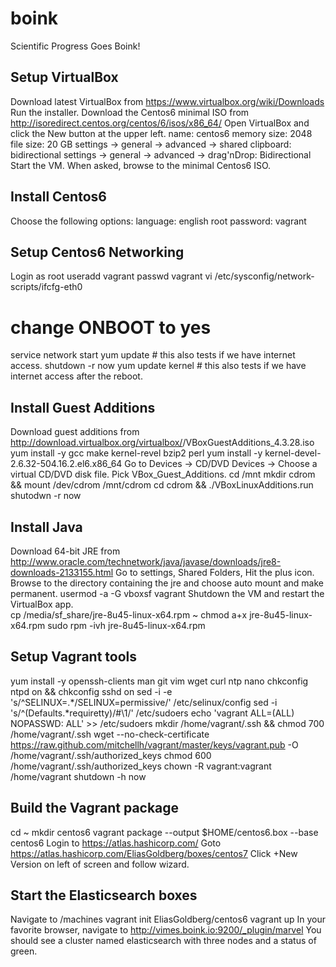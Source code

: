# boink
Scientific Progress Goes Boink!

## Setup VirtualBox
Download latest VirtualBox from https://www.virtualbox.org/wiki/Downloads
Run the installer.
Download the Centos6 minimal ISO from http://isoredirect.centos.org/centos/6/isos/x86_64/
Open VirtualBox and click the New button at the upper left.
  name: centos6
  memory size: 2048
  file size: 20 GB
  settings -> general -> advanced -> shared clipboard: bidirectional
  settings -> general -> advanced -> drag'nDrop: Bidirectional
Start the VM.  When asked, browse to the minimal Centos6 ISO.

## Install Centos6
  Choose the following options:
    language: english
    root password: vagrant

## Setup Centos6 Networking
  Login as root
  useradd vagrant
  passwd vagrant
  vi /etc/sysconfig/network-scripts/ifcfg-eth0
  # change ONBOOT to yes
  service network start
  yum update # this also tests if we have internet access.
  shutdown -r now
  yum update kernel # this also tests if we have internet access after the reboot.

## Install Guest Additions
  Download guest additions from http://download.virtualbox.org/virtualbox/<version>/VBoxGuestAdditions_4.3.28.iso
  yum install -y gcc make kernel-revel bzip2 perl
  yum install -y kernel-devel-2.6.32-504.16.2.el6.x86_64
  Go to Devices -> CD/DVD Devices -> Choose a virtual CD/DVD disk file.
  Pick VBox_Guest_Additions.
  cd /mnt
  mkdir cdrom && mount /dev/cdrom /mnt/cdrom
  cd cdrom && ./VBoxLinuxAdditions.run
  shutodwn -r now

## Install Java
  Download 64-bit JRE from http://www.oracle.com/technetwork/java/javase/downloads/jre8-downloads-2133155.html
  Go to settings, Shared Folders, Hit the plus icon.
  Browse to the directory containing the jre and choose auto mount and make permanent.
  usermod -a -G vboxsf vagrant
  Shutdown the VM and restart the VirtualBox app.  
  cp /media/sf_share/jre-8u45-linux-x64.rpm ~
  chmod a+x jre-8u45-linux-x64.rpm
  sudo rpm -ivh jre-8u45-linux-x64.rpm

## Setup Vagrant tools
  yum install -y openssh-clients man git vim wget curl ntp nano
  chkconfig ntpd on && chkconfig sshd on
  sed -i -e 's/^SELINUX=.*/SELINUX=permissive/' /etc/selinux/config
  sed -i 's/^\(Defaults.*requiretty\)/#\1/' /etc/sudoers
  echo 'vagrant ALL=(ALL) NOPASSWD: ALL' >> /etc/sudoers
  mkdir /home/vagrant/.ssh && chmod 700 /home/vagrant/.ssh
  wget --no-check-certificate https://raw.github.com/mitchellh/vagrant/master/keys/vagrant.pub -O /home/vagrant/.ssh/authorized_keys
  chmod 600 /home/vagrant/.ssh/authorized_keys
  chown -R vagrant:vagrant /home/vagrant
  shutdown -h now

## Build the Vagrant package
  cd ~
  mkdir centos6
  vagrant package --output $HOME/centos6.box --base centos6
  Login to https://atlas.hashicorp.com/
  Goto https://atlas.hashicorp.com/EliasGoldberg/boxes/centos7
  Click +New Version on left of screen and follow wizard.

## Start the Elasticsearch boxes
  Navigate to <boink repo>/machines
  vagrant init EliasGoldberg/centos6
  vagrant up
  In your favorite browser, navigate to http://vimes.boink.io:9200/_plugin/marvel
  You should see a cluster named elasticsearch with three nodes and a status of green.
